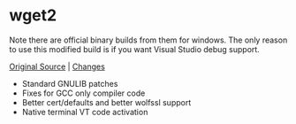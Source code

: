# wget2

Note there are official binary builds from them for windows.  The only reason to use this modified build is if you want Visual Studio debug support.

[Original Source](https://gitlab.com/gnuwget/wget2) | [Changes](https://github.com/mitchcapper/wget2/compare/master...win32_enhancements)

- Standard GNULIB patches
- Fixes for GCC only compiler code
- Better cert/defaults and better wolfssl support
- Native terminal VT code activation
